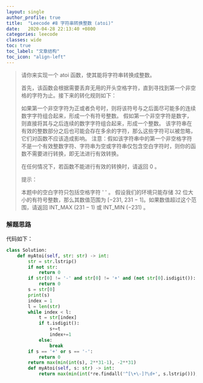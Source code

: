 ```yaml
---
layout: single
author_profile: true
title:  "Leecode #8 字符串转换整数 (atoi)"
date:   2020-04-28 22:13:40 +0800
categories: leecode
classes: wide
toc: true
toc_label: "文章结构"
toc_icon: "align-left"
---
```


> 请你来实现一个 atoi 函数，使其能将字符串转换成整数。
>
> 首先，该函数会根据需要丢弃无用的开头空格字符，直到寻找到第一个非空格的字符为止。接下来的转化规则如下：
>
> 如果第一个非空字符为正或者负号时，则将该符号与之后面尽可能多的连续数字字符组合起来，形成一个有符号整数。
> 假如第一个非空字符是数字，则直接将其与之后连续的数字字符组合起来，形成一个整数。
> 该字符串在有效的整数部分之后也可能会存在多余的字符，那么这些字符可以被忽略，它们对函数不应该造成影响。
> 注意：假如该字符串中的第一个非空格字符不是一个有效整数字符、字符串为空或字符串仅包含空白字符时，则你的函数不需要进行转换，即无法进行有效转换。
>
> 在任何情况下，若函数不能进行有效的转换时，请返回 0 。
>
> 提示：
>
> 本题中的空白字符只包括空格字符 ' ' 。
> 假设我们的环境只能存储 32 位大小的有符号整数，那么其数值范围为 [−231,  231 − 1]。如果数值超过这个范围，请返回  INT_MAX (231 − 1) 或 INT_MIN (−231) 。



### 解题思路

代码如下：

```python
class Solution:
    def myAtoi(self, str: str) -> int:
        str = str.lstrip()
        if not str:
            return 0
        if str[0] != '-' and str[0] != '+' and (not str[0].isdigit()):
            return 0
        s = str[0]
        print(s)
        index = 1
        l = len(str)
        while index < l:
            t = str[index]
            if t.isdigit():
                s+=t
                index+=1
            else:
                break
        if s == '+' or s == '-':
            return 0
        return max(min(int(s), 2**31-1), -2**31)
		def myAtoi(self, s: str) -> int:
    		return max(min(int(*re.findall('^[\+\-]?\d+', s.lstrip())), 2**31 - 1), -2**31)

       
```

